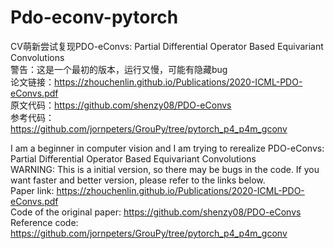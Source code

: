 # Pdo-econv-pytorch
CV萌新尝试复现PDO-eConvs: Partial Differential Operator Based Equivariant Convolutions  
警告：这是一个最初的版本，运行又慢，可能有隐藏bug  
论文链接：https://zhouchenlin.github.io/Publications/2020-ICML-PDO-eConvs.pdf   
原文代码：https://github.com/shenzy08/PDO-eConvs  
参考代码：https://github.com/jornpeters/GrouPy/tree/pytorch_p4_p4m_gconv

I am a beginner in computer vision and I am trying to rerealize PDO-eConvs: Partial Differential Operator Based Equivariant Convolutions  
WARNING: This is a initial version, so there may be bugs in the code. If you want faster and better version, please refer to the links below.  
Paper link: https://zhouchenlin.github.io/Publications/2020-ICML-PDO-eConvs.pdf  
Code of the original paper: https://github.com/shenzy08/PDO-eConvs  
Reference code: https://github.com/jornpeters/GrouPy/tree/pytorch_p4_p4m_gconv  
